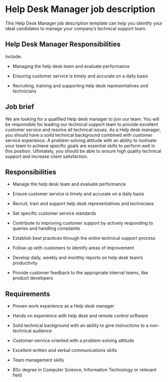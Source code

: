 # Help Desk Manager job description
This Help Desk Manager job description template can help you identify your ideal candidates to manage your company’s technical support team.


## Help Desk Manager Responsibilities

Include:

* Managing the help desk team and evaluate performance

* Ensuring customer service is timely and accurate on a daily basis

* Recruiting, training and supporting help desk representatives and technicians


## Job brief

We are looking for a qualified Help desk manager to join our team. You will be responsible for leading our technical support team to provide excellent customer service and resolve all technical issues.
As a Help desk manager, you should have a solid technical background combined with customer service experience. A problem-solving attitude with an ability to motivate your team to achieve specific goals are essential skills to perform well in this position.
Ultimately, you should be able to ensure high quality technical support and increase client satisfaction.


## Responsibilities

* Manage the help desk team and evaluate performance

* Ensure customer service is timely and accurate on a daily basis

* Recruit, train and support help desk representatives and technicians

* Set specific customer service standards

* Contribute to improving customer support by actively responding to queries and handling complaints

* Establish best practices through the entire technical support process

* Follow up with customers to identify areas of improvement

* Develop daily, weekly and monthly reports on help desk team’s productivity

* Provide customer feedback to the appropriate internal teams, like product developers


## Requirements

* Proven work experience as a Help desk manager

* Hands on experience with help desk and remote control software

* Solid technical background with an ability to give instructions to a non-technical audience

* Customer-service oriented with a problem-solving attitude

* Excellent written and verbal communications skills

* Team management skills

* BSc degree in Computer Science, Information Technology or relevant field
